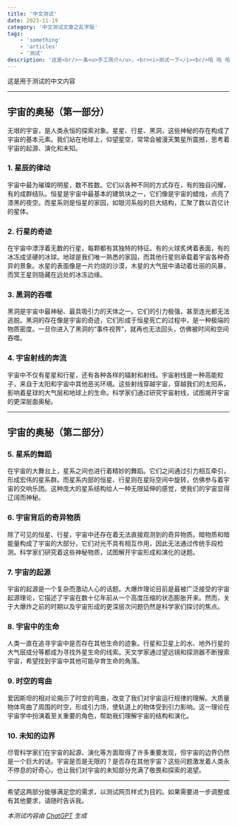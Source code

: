 ```yaml
---
title: '中文测试'
date: 2023-11-19
category: '中文测试文章之乱字版'
tags:
    - 'something'
    - 'articles'
    - '测试'
description: '这是<br/>一条<u>手工简介</u>，<br><i>测试一下</i><br/>哈 哈 哈 ……'
---
```


这是用于测试的中文内容

---

## 宇宙的奥秘（第一部分）

无垠的宇宙，是人类永恒的探索对象。星星、行星、黑洞，这些神秘的存在构成了宇宙的基本元素。我们站在地球上，仰望星空，常常会被漫天繁星所震撼，思考着宇宙的起源、演化和未知。

### 1. 星辰的律动

宇宙中最为璀璨的明星，数不胜数。它们以各种不同的方式存在，有的独自闪耀，有的成群结队。恒星是宇宙中最基本的建筑块之一，它们像是宇宙的蜡烛，点亮了漆黑的夜空。而星系则是恒星的家园，如银河系般的巨大结构，汇聚了数以百亿计的星体。

### 2. 行星的奇迹

在宇宙中漂浮着无数的行星，每颗都有其独特的特征。有的火球炙烤着表面，有的冰冻成坚硬的冰球。地球是我们唯一熟悉的家园，而其他行星则承载着宇宙各种奇异的景象。水星的表面像是一片灼烧的沙漠，木星的大气层中涌动着壮丽的风暴，而冥王星则隐藏在远处的冰冻边缘。

### 3. 黑洞的吞噬

黑洞是宇宙中最神秘、最具吸引力的天体之一。它们的引力极强，甚至连光都无法逃脱。黑洞的存在像是宇宙的奇迹，它们形成于恒星死亡的过程中，是一种极端的物质密度。一旦你进入了黑洞的“事件视界”，就再也无法回头，仿佛被时间和空间吞噬。

### 4. 宇宙射线的奔流

宇宙中不仅有星星和行星，还有各种各样的辐射和射线。宇宙射线是一种高能粒子，来自于太阳和宇宙中其他恶劣环境。这些射线穿越宇宙，穿越我们的太阳系，影响着星球的大气层和地球上的生命。科学家们通过研究宇宙射线，试图揭开宇宙的更深层面奥秘。

---

## 宇宙的奥秘（第二部分）

### 5. 星系的舞蹈

在宇宙的大舞台上，星系之间也进行着精妙的舞蹈。它们之间通过引力相互牵引，形成宏伟的星系群。而星系内部的恒星、行星则在星际空间中旋转，仿佛参与着宇宙的交响乐团。这种庞大的星系结构给人一种无限延伸的感觉，使我们的宇宙显得辽阔而神秘。

### 6. 宇宙背后的奇异物质

除了可见的恒星、行星，宇宙中还存在着无法直接观测到的奇异物质。暗物质和暗能量构成了宇宙的大部分，它们对光不具有相互作用，因此无法通过传统手段检测。科学家们研究着这些神秘物质，试图解开宇宙形成和演化的谜题。

### 7. 宇宙的起源

宇宙的起源是一个复杂而激动人心的话题。大爆炸理论目前是最被广泛接受的宇宙起源理论，它描述了宇宙在数十亿年前从一个高度压缩的状态膨胀开来。然而，关于大爆炸之前的时期以及宇宙形成的更深层次问题仍然是科学家们探讨的焦点。

### 8. 宇宙中的生命

人类一直在追寻宇宙中是否存在其他生命的迹象。行星和卫星上的水、地外行星的大气层成分等都成为寻找外星生命的线索。天文学家通过望远镜和探测器不断搜索宇宙，希望找到宇宙中其他可能孕育生命的角落。

### 9. 时空的弯曲

爱因斯坦的相对论揭示了时空的弯曲，改变了我们对宇宙运行规律的理解。大质量物体弯曲了周围的时空，形成引力场，使轨道上的物体受到引力影响。这一理论在宇宙学中扮演着至关重要的角色，帮助我们理解宇宙的结构和演化。

### 10. 未知的边界

尽管科学家们在宇宙的起源、演化等方面取得了许多重要发现，但宇宙的边界仍然是一个巨大的谜。宇宙是否是无限的？是否存在其他宇宙？这些问题激发着人类永不停息的好奇心，也让我们对宇宙的未知部分充满了敬畏和探索的渴望。

---

希望这两部分能够满足您的需求，以测试网页样式为目的。如果需要进一步调整或有其他要求，请随时告诉我。

*本测试内容由 [ChatGPT](https://chat.openai.com/) 生成*

